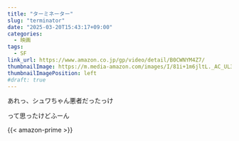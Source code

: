 ```yaml
---
title: "ターミネーター"
slug: "terminator"
date: "2025-03-20T15:43:17+09:00"
categories:
  - 映画
tags:
  - SF
link_url: https://www.amazon.co.jp/gp/video/detail/B0CWNYM4Z7/
thumbnailImage: https://m.media-amazon.com/images/I/81i+1m6jltL._AC_UL320_.jpg
thumbnailImagePosition: left
#draft: true
---
```

あれっ、シュワちゃん悪者だったっけ
<!--more-->
って思ったけどふーん

{{< amazon-prime >}}
